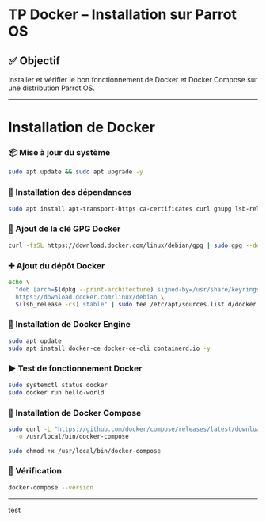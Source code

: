 # TP Docker – Installation sur Parrot OS

## ✅ Objectif
Installer et vérifier le bon fonctionnement de Docker et Docker Compose sur une distribution Parrot OS.

---

# Installation de Docker

### 📦 Mise à jour du système

```bash
sudo apt update && sudo apt upgrade -y
```

### 🧰 Installation des dépendances

```bash
sudo apt install apt-transport-https ca-certificates curl gnupg lsb-release -y
```

### 🔐 Ajout de la clé GPG Docker

```bash
curl -fsSL https://download.docker.com/linux/debian/gpg | sudo gpg --dearmor -o /usr/share/keyrings/docker-archive-keyring.gpg
```

### ➕ Ajout du dépôt Docker

```bash
echo \
  "deb [arch=$(dpkg --print-architecture) signed-by=/usr/share/keyrings/docker-archive-keyring.gpg] \
  https://download.docker.com/linux/debian \
  $(lsb_release -cs) stable" | sudo tee /etc/apt/sources.list.d/docker.list > /dev/null
```

### 🐳 Installation de Docker Engine

```bash
sudo apt update
sudo apt install docker-ce docker-ce-cli containerd.io -y
```

### ▶️ Test de fonctionnement Docker

```bash
sudo systemctl status docker
sudo docker run hello-world
```

### 🧩 Installation de Docker Compose

```bash
sudo curl -L "https://github.com/docker/compose/releases/latest/download/docker-compose-$(uname -s)-$(uname -m)" \
  -o /usr/local/bin/docker-compose

sudo chmod +x /usr/local/bin/docker-compose
```

### 🧪 Vérification

```bash
docker-compose --version
```

---

test
